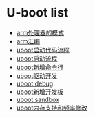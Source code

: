 
# U-boot list

- [arm处理器的模式]()
- [arm汇编]()
- [uboot启动代码流程](uboot_code_flow.md)
- [uboot启动流程]()
- [uboot新增命令行]()
- [uboot驱动开发]()
- [uboot debug]()
- [uboot新增开发板]()
- [uboot sandbox]()
- [uboot内存支持和频率修改]()
